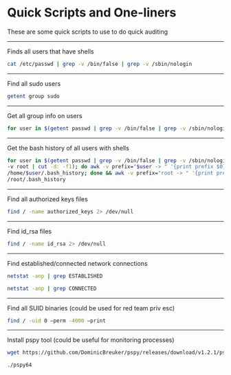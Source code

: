 # Quick Scripts and One-liners

These are some quick scripts to use to do quick auditing

---

Finds all users that have shells

```bash
cat /etc/passwd | grep -v /bin/false | grep -v /sbin/nologin
```

---

Find all sudo users

```bash
getent group sudo
```

---

Get all group info on users

```bash
for user in $(getent passwd | grep -v /bin/false | grep -v /sbin/nologin | cut -d: -f1); do id $user; done
```

---

Get the bash history of all users with shells

```bash
for user in $(getent passwd | grep -v /bin/false | grep -v /sbin/nologin | grep -v sync | grep
-v root | cut -d: -f1); do awk -v prefix="$user -> " '{print prefix $0}'
/home/$user/.bash_history; done && awk -v prefix="root -> " '{print prefix $0}'
/root/.bash_history
```

---

Find all authorized keys files

```bash
find / -name authorized_keys 2> /dev/null
```

---

Find id_rsa files

```bash
find / -name id_rsa 2> /dev/null
```

---

Find established/connected network connections

```bash
netstat -anp | grep ESTABLISHED
```

```bash
netstat -anp | grep CONNECTED
```

---

Find all SUID binaries (could be used for red team priv esc)

```bash
find / -uid 0 –perm -4000 –print
```
---

Install pspy tool (could be useful for monitoring processes)

```bash
wget https://github.com/DominicBreuker/pspy/releases/download/v1.2.1/pspy64 && chmod +x pspy64

./pspy64
```